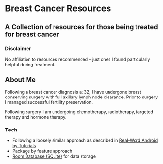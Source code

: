 # Breast Cancer Resources

## A Collection of resources for those being treated for breast cancer

### Disclaimer
No affiliation to resources recommended - just ones I found particularly helpful during treatment.

## About Me
Following a breast cancer diagnosis at 32, I have undergone breast conserving surgery with full axillary lymph node clearance. 
Prior to surgery I managed successful fertility preservation.

Following surgery I am undergoing chemotherapy, radiotherapy, targeted therapy and hormone therapy. 

### Tech

- Following a loosely similar approach as described in [Real-Word Android by Tutorials](https://www.raywenderlich.com/books/real-world-android-by-tutorials)
- Package by feature approach
- [Room Database (SQLite)](https://developer.android.com/training/data-storage/room) for data storage
